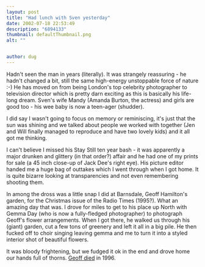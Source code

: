 ```yaml
---
layout: post
title: "Had lunch with Sven yesterday"
date: 2002-07-18 22:53:49
description: "6894133"
thumbnail: defaultThumbnail.png
alt: ""


author: dug
---
```


<p>Hadn't seen the man in years (literally). It was strangely reassuring - he hadn't changed a bit, still the same high-energy unstoppable force of nature :-) He has moved on from being London's top celebrity photographer to television director which is pretty darn exciting as this is basically his life-long dream. Sven's wife Mandy (Amanda Burton, the actress) and girls are good too - his wee baby is now a teen-ager (shudder). </p>

<p>I did say I wasn't going to focus on memory or reminiscing, it's just that the sun was shining and we talked about people we worked with together (Jen and Will finally managed to reproduce and have two lovely kids) and it all got me thinking.</p>

<p>I can't believe I missed his Stay Still ten year bash - it was apparently a major drunken and glittery (in that order?) affair and he had one of my prints for sale (a 45 inch close-up of Jack Dee's right eye). His picture editor handed me a huge bag of outtakes which I went through when I got home. It is quite bizarre looking at transparencies and not even remembering shooting them.</p>

<p>In among the dross was a little snap I did at Barnsdale, Geoff Hamilton's garden, for the Christmas issue of the Radio Times (1995?). What an amazing day that was. I drove for miles to get to his place up North with Gemma Day (who is now a fully-fledged photographer) to photograph Geoff's flower arrangements. When I got there, he walked us through his (giant) garden, cut a few tons of greenery and left it all in a big pile. He then fucked off to choir singing leaving gemma and me to turn it into a styled interior shot of beautiful flowers.</p>

<p>It was bloody frightening, but we fudged it ok in the end and drove home our hands full of thorns. <a href="http://www.plants-magazine.com/articles/article112.shtml">Geoff died</a> in 1996.</p>
